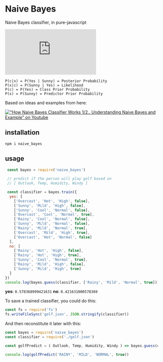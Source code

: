 # Naive Bayes

Naive Bayes classifier, in pure-javascript

![P(c|x) = (P(x|c) * P(c)) / P(x)](https://latex.codecogs.com/png.latex?%5Cinline%20%5CLARGE%20P%28c%7Cx%29%20%3D%5Cfrac%7BP%28x%7Cc%29%20P%28c%29%7D%7BP%28x%29%7D)

```
P(c|x) = P(Yes | Sunny) = Posterior Probability
P(x|c) = P(Sunny | Yes) = Likelihood
P(c) = P(Yes) = Class Prior Probability
P(x) = P(Sunny) = Predictor Prior Probability
```

Based on ideas and examples from here:

[!["How Naive Bayes Classifier Works 1/2.. Understanding Naive Bayes and Example" on Youtube](https://img.youtube.com/vi/XcwH9JGfZOU/1.jpg)](https://www.youtube.com/watch?v=XcwH9JGfZOU)

## installation

`npm i naive_bayes`

## usage

```js
 const bayes = require('naive_bayes')
 
 // predict if the person will play golf based on
 // [ Outlook, Temp, Humidity, Windy ]

 const classifier = bayes.train({
  yes: [
    ['Overcast', 'Hot', 'High', false], 
    ['Sunny', 'Mild', 'High', false], 
    ['Sunny', 'Cool', 'Normal', false], 
    ['Overcast', 'Cool', 'Normal', true], 
    ['Rainy', 'Cool', 'Normal', false], 
    ['Sunny', 'Mild', 'Normal', false], 
    ['Rainy', 'Mild', 'Normal', true], 
    ['Overcast', 'Mild', 'High', true], 
    ['Overcast', 'Hot', 'Normal', false]
  ], 
  no: [
    ['Rainy', 'Hot', 'High', false], 
    ['Rainy', 'Hot', 'High', true], 
    ['Sunny', 'Cool', 'Normal', true], 
    ['Rainy', 'Mild', 'High', false], 
    ['Sunny', 'Mild', 'High', true]
  ]
})
console.log(bayes.guess(classifier, ['Rainy', 'Mild', 'Normal', true]))
```

**yes**: `0.578368999421631`
**no**: `0.421631000578369`

To save a trained classifier, you could do this:

```js
const fs = require('fs')
fs.writeFileSync('golf.json', JSON.stringify(classifier))
```

And then reconstitute it later with this:

```js
const bayes = require('naive_bayes')
const classifier = require('./golf.json')

const golfPredict = ( Outlook, Temp, Humidity, Windy ) => bayes.guess(classifier, [ Outlook, Temp, Humidity, Windy ])

console.log(golfPredict('RAINY', 'MILD', 'NORMAL', true))
```